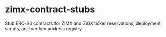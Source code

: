# zimx-contract-stubs
Stub ERC-20 contracts for ZIMX and ZiGX ticker reservations, deployment scripts, and verified address registry.
